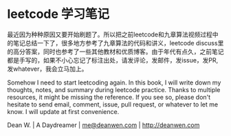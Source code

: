 # leetcode 学习笔记

最近因为种种原因又要开始刷题了。所以把之前leetcode和九章算法视频过程中的笔记总结一下了，很多地方参考了九章算法的代码和讲义，leetcode discuss里的高分答案，同时也参考了一些其他教材和优质博客。由于年代有点久，之前笔记都是手写的，如果不小心忘记了标注出处，请发评论，发邮件，发issue，发PR, 发whatever，我会立马加上。

Somehow I need to start leetcoding again. In this book, I will write down my thoughts, notes, and summary during leetcode practice. Thanks to multiple resources, it might be missing the reference. If you see so, please don't hesitate to send email, comment, issue, pull request, or whatever to let me know. I will update at first convenience.

Dean W. | A Daydreamer | me@deanwen.com | http://deanwen.com